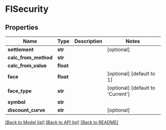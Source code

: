 # FISecurity

## Properties
Name | Type | Description | Notes
------------ | ------------- | ------------- | -------------
**settlement** | **str** |  | [optional] 
**calc_from_method** | **str** |  | 
**calc_from_value** | **float** |  | 
**face** | **float** |  | [optional] [default to 1]
**face_type** | **str** |  | [optional] [default to 'Current']
**symbol** | **str** |  | 
**discount_curve** | **str** |  | [optional] 

[[Back to Model list]](../README.md#documentation-for-models) [[Back to API list]](../README.md#documentation-for-api-endpoints) [[Back to README]](../README.md)


